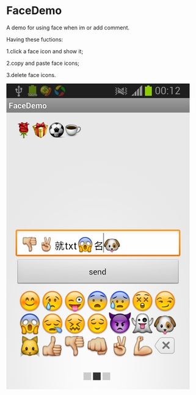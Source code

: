 FaceDemo
========

A demo for using face when im or add comment.

Having these fuctions:

1.click a face icon and show it; 

2.copy and paste face icons; 

3.delete face icons. 

![image](https://github.com/arjinmc/FaceDemo/blob/master/demo_image.png)
